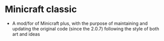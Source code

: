 # Minicraft classic
- A mod/for of Minicraft plus, with the purpose of maintaining and updating the original code (since the 2.0.7) following the style of both art and ideas
